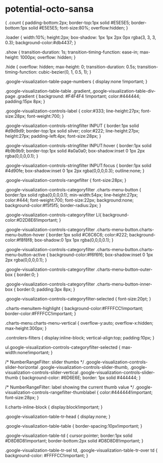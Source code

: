 potential-octo-sansa
====================


 {
  .count {
padding-bottom:2px;
border-top:1px solid #E5E5E5;
border-bottom:1px solid #E5E5E5;
font-size:80%;
overflow:hidden;
}

.loader {
  width:10%;
  height:2px;
  box-shadow: 1px 1px 2px 0px rgba(3, 3, 3, 0.3);
  background-color:#db4437;
}

.show {
transition-duration: 1s;
transition-timing-function: ease-in;
max-height: 1000px;
overflow: hidden;
}

.hide {
overflow: hidden;
max-height: 0;
transition-duration: 0.5s;
transition-timing-function: cubic-bezier(0, 1, 0.5, 1);
}

.google-visualization-table-page-numbers {
display:none !important;
}

.google-visualization-table-table .gradient,.google-visualization-table-div-page .gradient {
background: #F4F4F4 !important;
color:#444444;
padding:15px 8px;
}

.google-visualization-controls-label {
color:#333;
line-height:27px;
font-size:28px;
font-weight:700;
}

.google-visualization-controls-stringfilter INPUT {
border:1px solid #d9d9d9;
border-top:1px solid silver;
color:#222;
line-height:27px;
height:27px;
padding-left:4px;
font-size:28px;
}

.google-visualization-controls-stringfilter INPUT:hover {
border:1px solid #b9b9b9;
border-top:1px solid #a0a0a0;
box-shadow:inset 0 1px 2px rgba(0,0,0,0.1);
}

.google-visualization-controls-stringfilter INPUT:focus {
border:1px solid #4d90fe;
box-shadow:inset 0 1px 2px rgba(0,0,0,0.3);
outline:none;
}

.google-visualization-controls-rangefilter {
font-size:28px;
}

.google-visualization-controls-categoryfilter .charts-menu-button {
border:1px solid rgba(0,0,0,0.1);
min-width:54px;
line-height:27px;
color:#444;
font-weight:700;
font-size:22px;
background:none;
background-color:#f5f5f5;
border-radius:2px;
}

.google-visualization-controls-categoryfilter LI{
background-color:#D2D8E6!important;
}

.google-visualization-controls-categoryfilter .charts-menu-button.charts-menu-button-hover {
border:1px solid #C6C6C6;
color:#222;
background-color:#f8f8f8;
box-shadow:0 1px 1px rgba(0,0,0,0.1);
}

.google-visualization-controls-categoryfilter .charts-menu-button.charts-menu-button-active {
background-color:#f6f6f6;
box-shadow:inset 0 1px 2px rgba(0,0,0,0.1);
}

.google-visualization-controls-categoryfilter .charts-menu-button-outer-box {
border:0;
}

.google-visualization-controls-categoryfilter .charts-menu-button-inner-box {
border:0;
padding:3px 8px;
}

.google-visualization-controls-categoryfilter-selected {
font-size:20pt;
}

.charts-menuitem-highlight {
background-color:#FFFFCC!important;
border-color:#FFFFCC!important;
}

.charts-menu.charts-menu-vertical {
overflow-y:auto;
overflow-x:hidden;
max-height:300px;
}

.controlers-filters {
display:inline-block;
vertical-align:top;
padding:10px;
}

ul.google-visualization-controls-categoryfilter-selected {
max-width:none!important;
}

/* NumberRangeFilter: slider thumbs */
.google-visualization-controls-slider-horizontal .google-visualization-controls-slider-thumb,
.google-visualization-controls-slider-vertical .google-visualization-controls-slider-thumb {
  background-color: #6D6E6E;
  border: 1px solid #444444;
}

/* NumberRangeFilter: label showing the current thumb value */
.google-visualization-controls-rangefilter-thumblabel {
	color:#444444!important;
	font-size:28px;
}

li.charts-inline-block {
display:block!important;
}

.google-visualization-table-tr-head {
display:none;
}

.google-visualization-table-table {
border-spacing:10px!important;
}

.google-visualization-table-td {
cursor:pointer;
border:1px solid #D8D8D8!important;
border-bottom:2px solid #D8D8D8!important;
}

.google-visualization-table-tr-sel td,
.google-visualization-table-tr-over td {
background-color: #FFFFCC!important;
}
